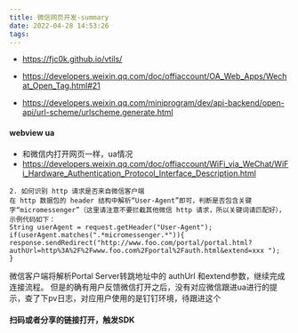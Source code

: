 ```yaml
---
title: 微信网页开发-summary
date: 2022-04-28 14:53:26
tags:
---
```


- https://fjc0k.github.io/vtils/

- https://developers.weixin.qq.com/doc/offiaccount/OA_Web_Apps/Wechat_Open_Tag.html#21
- https://developers.weixin.qq.com/miniprogram/dev/api-backend/open-api/url-scheme/urlscheme.generate.html

#### webview ua
- 和微信内打开网页一样，ua情况
- https://developers.weixin.qq.com/doc/offiaccount/WiFi_via_WeChat/WiFi_Hardware_Authentication_Protocol_Interface_Description.html
```
2. 如何识别 http 请求是否来自微信客户端
在 http 数据包的 header 结构中解析“User-Agent”即可，判断是否包含关键字“micromessenger”（这里请注意不要拦截其他微信 http 请求，所以关键词请匹配好），示例代码如下：
String userAgent = request.getHeader("User-Agent");
if(userAgent.matches(".*micromessenger.*")){  response.sendRedirect("http://www.foo.com/portal/portal.html?authUrl=http%3A%2F%2Fwww.foo.com%2Fportal%2Fauth.html&extend=xxx ");			
}
```
微信客户端将解析Portal Server转跳地址中的 authUrl 和extend参数，继续完成连接流程。
但是的确有用户反馈微信打开之后，没有对应微信跟进ua进行的提示，查了下pv日志，对应用户使用的是钉钉环境，待跟进这个

#### 扫码或者分享的链接打开，触发SDK

